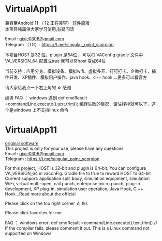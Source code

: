 # VirtualApp11
兼容至Android 11 （ 12 正在兼容） [软件原版 ](https://github.com/asLody/VirtualApp)<br>
本项目纯属供大家学习使用,有疑问请 <br>

Email  : qixie0306@gmail.com  <br>
Telegram （TG）: https://t.me/singular_point_scorpion <br>

本项目HOST 是32 位，plugin 是64位， 可以将 VAConfig.gradle 文件中 VA_VERSION_64 配置成true 就可以奖host 变成64位

当前支持：应用分身、模拟设备、模拟wifi、虚拟多开、钉钉打卡、企微打卡、插件开发、XP插件、模拟用户操作、java hook、c++ hook ...更多可以看官方


请大家给我点一下右上角的 ☆ 感谢





编译 FAQ ：
     windows 遇到
     def cmdResult =commandLine.execute().text.trim();  编译失败的情况，请注释掉就可以了，这个是windows 上不支持linux 命令
     
     
     
     
# VirtualApp11
[original software](https://github.com/asLody/VirtualApp)<br>
This project is only for your use, please have any questions <br>
Email  : qixie0306@gmail.com  <br>
Telegram : https://t.me/singular_point_scorpion <br>

For this project, HOST is 32-bit and plugin is 64-bit. You can configure VA_VERSION_64 in vaconFig. Gradle file to true to reward HOST to 64-bit
Current support: application split body, simulation equipment, simulation WiFi, virtual multi-open, nail punch, enterprise micro punch, plug-in development, XP plug-in, simulation user operation, Java Hook, C ++ Hook...Read more about the official


 Please click on the top right corner ☆  tks

Please click favorites for me 



 FAQ ：
     windows error:
     def cmdResult =commandLine.execute().text.trim()  // If the compiler fails, please comment it out. This is a Linux command not supported on Windows
